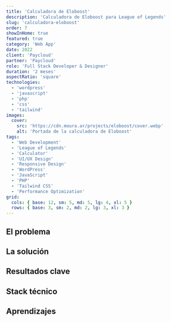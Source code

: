 ```yaml
---
title: 'Calculadora de Eloboost'
description: 'Calculadora de Eloboost para League of Legends'
slug: 'calculadora-eloboost'
order: 7
showInHome: true
featured: true
category: 'Web App'
date: 2022
client: 'Paycloud'
partner: 'Paycloud'
role: 'Full Stack Developer & Designer'
duration: '2 meses'
aspectRatio: 'square'
technologies:
  - 'wordpress'
  - 'javascript'
  - 'php'
  - 'css'
  - 'tailwind'
images:
  cover:
    src: 'https://cdn.moura.ar/projects/eloboost/cover.webp'
    alt: 'Portada de la calculadora de Eloboost'
tags:
  - 'Web Development'
  - 'League of Legends'
  - 'Calculator'
  - 'UI/UX Design'
  - 'Responsive Design'
  - 'WordPress'
  - 'JavaScript'
  - 'PHP'
  - 'Tailwind CSS'
  - 'Performance Optimization'
grid:
  cols: { base: 12, sm: 5, md: 5, lg: 4, xl: 5 }
  rows: { base: 3, sm: 2, md: 2, lg: 3, xl: 3 }
---
```


## El problema

## La solución

## Resultados clave

## Stack técnico

## Aprendizajes

